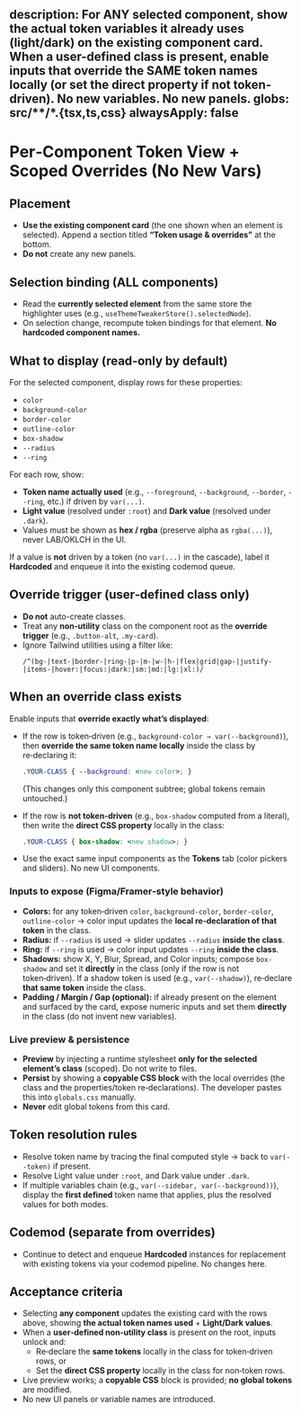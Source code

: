 description: For ANY selected component, show the actual token variables it already uses (light/dark) on the existing component card. When a user-defined class is present, enable inputs that override the SAME token names locally (or set the direct property if not token-driven). No new variables. No new panels.
globs: src/**/*.{tsx,ts,css}
alwaysApply: false
---
# Per‑Component Token View + Scoped Overrides (No New Vars)

## Placement
- **Use the existing component card** (the one shown when an element is selected). Append a section titled **“Token usage & overrides”** at the bottom.
- **Do not** create any new panels.

## Selection binding (ALL components)
- Read the **currently selected element** from the same store the highlighter uses (e.g., `useThemeTweakerStore().selectedNode`).
- On selection change, recompute token bindings for that element. **No hardcoded component names.**

## What to display (read‑only by default)
For the selected component, display rows for these properties:
- `color`
- `background-color`
- `border-color`
- `outline-color`
- `box-shadow`
- `--radius`
- `--ring`

For each row, show:
- **Token name actually used** (e.g., `--foreground`, `--background`, `--border`, `--ring`, etc.) if driven by `var(...)`.
- **Light value** (resolved under `:root`) and **Dark value** (resolved under `.dark`).
- Values must be shown as **hex / rgba** (preserve alpha as `rgba(...)`), never LAB/OKLCH in the UI.

If a value is **not** driven by a token (no `var(...)` in the cascade), label it **Hardcoded** and enqueue it into the existing codemod queue.

## Override trigger (user‑defined class only)
- **Do not** auto-create classes.
- Treat any **non‑utility** class on the component root as the **override trigger** (e.g., `.button-alt`, `.my-card`).
- Ignore Tailwind utilities using a filter like:
  ```
  /^(bg-|text-|border-|ring-|p-|m-|w-|h-|flex|grid|gap-|justify-|items-|hover:|focus:|dark:|sm:|md:|lg:|xl:)/
  ```

## When an override class exists
Enable inputs that **override exactly what’s displayed**:
- If the row is token‑driven (e.g., `background-color → var(--background)`), then **override the same token name locally** inside the class by re‑declaring it:
  ```css
  .YOUR-CLASS { --background: <new color>; }
  ```
  (This changes only this component subtree; global tokens remain untouched.)

- If the row is **not token‑driven** (e.g., `box-shadow` computed from a literal), then write the **direct CSS property** locally in the class:
  ```css
  .YOUR-CLASS { box-shadow: <new shadow>; }
  ```

- Use the exact same input components as the **Tokens** tab (color pickers and sliders). No new UI components.

### Inputs to expose (Figma/Framer‑style behavior)
- **Colors:** for any token‑driven `color`, `background-color`, `border-color`, `outline-color` → color input updates the **local re‑declaration of that token** in the class.
- **Radius:** if `--radius` is used → slider updates `--radius` **inside the class**.
- **Ring:** if `--ring` is used → color input updates `--ring` **inside the class**.
- **Shadows:** show X, Y, Blur, Spread, and Color inputs; compose `box-shadow` and set it **directly** in the class (only if the row is not token‑driven). If a shadow token is used (e.g., `var(--shadow)`), re‑declare **that same token** inside the class.
- **Padding / Margin / Gap (optional):** if already present on the element and surfaced by the card, expose numeric inputs and set them **directly** in the class (do not invent new variables).

### Live preview & persistence
- **Preview** by injecting a runtime stylesheet **only for the selected element’s class** (scoped). Do not write to files.
- **Persist** by showing a **copyable CSS block** with the local overrides (the class and the properties/token re‑declarations). The developer pastes this into `globals.css` manually.
- **Never** edit global tokens from this card.

## Token resolution rules
- Resolve token name by tracing the final computed style → back to `var(--token)` if present.
- Resolve Light value under `:root`, and Dark value under `.dark`.
- If multiple variables chain (e.g., `var(--sidebar, var(--background))`), display the **first defined** token name that applies, plus the resolved values for both modes.

## Codemod (separate from overrides)
- Continue to detect and enqueue **Hardcoded** instances for replacement with existing tokens via your codemod pipeline. No changes here.

## Acceptance criteria
- Selecting **any component** updates the existing card with the rows above, showing **the actual token names used** + **Light/Dark values**.
- When a **user‑defined non‑utility class** is present on the root, inputs unlock and:
  - Re‑declare the **same tokens** locally in the class for token‑driven rows, or
  - Set the **direct CSS property** locally in the class for non‑token rows.
- Live preview works; a **copyable CSS** block is provided; **no global tokens** are modified.
- No new UI panels or variable names are introduced.
